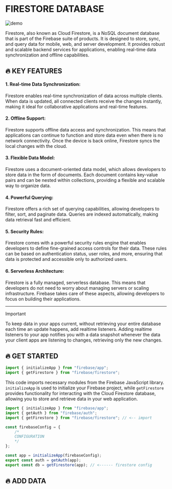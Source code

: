 # FIRESTORE DATABASE

![demo](https://miro.medium.com/v2/resize:fit:1400/1*WMrLw9ZHuo6zXMzINtgLQA.png)

Firestore, also known as Cloud Firestore, is a NoSQL document database that is part of the Firebase suite of products. It is designed to store, sync, and query data for mobile, web, and server development. It provides robust and scalable backend services for applications, enabling real-time data synchronization and offline capabilities.

## 🔥 KEY FEATURES

#### 1. Real-time Data Synchronization:
Firestore enables real-time synchronization of data across multiple clients. When data is updated, all connected clients receive the changes instantly, making it ideal for collaborative applications and real-time features.

#### 2. Offline Support:
Firestore supports offline data access and synchronization. This means that applications can continue to function and store data even when there is no network connectivity. Once the device is back online, Firestore syncs the local changes with the cloud.

#### 3. Flexible Data Model:
Firestore uses a document-oriented data model, which allows developers to store data in the form of documents. Each document contains key-value pairs and can be nested within collections, providing a flexible and scalable way to organize data.

#### 4. Powerful Querying:
Firestore offers a rich set of querying capabilities, allowing developers to filter, sort, and paginate data. Queries are indexed automatically, making data retrieval fast and efficient.

#### 5. Security Rules:
Firestore comes with a powerful security rules engine that enables developers to define fine-grained access controls for their data. These rules can be based on authentication status, user roles, and more, ensuring that data is protected and accessible only to authorized users.

#### 6. Serverless Architecture:
Firestore is a fully managed, serverless database. This means that developers do not need to worry about managing servers or scaling infrastructure. Firebase takes care of these aspects, allowing developers to focus on building their applications.

--- 

> [!IMPORTANT]
> To keep data in your apps current, without retrieving your entire database each time an update happens, add realtime listeners. Adding realtime listeners to your app notifies you with a data snapshot whenever the data your client apps are listening to changes, retrieving only the new changes.

## 🔥 GET STARTED

```jsx
import { initializeApp } from "firebase/app";
import { getFirestore } from "firebase/firestore";
```

This code imports necessary modules from the Firebase JavaScript library. `initializeApp` is used to initialize your Firebase project, while `getFirestore` provides functionality for interacting with the Cloud Firestore database, allowing you to store and retrieve data in your web application.

```js
import { initializeApp } from "firebase/app";
import { getAuth } from "firebase/auth";
import { getFirestore } from "firebase/firestore"; // <-- import

const firebaseConfig = {
    /*
    CONFIGURATION
    */
};

const app = initializeApp(firebaseConfig);
export const auth = getAuth(app);
export const db = getFirestore(app); // <------ firestore config
```

## 🔥 ADD DATA